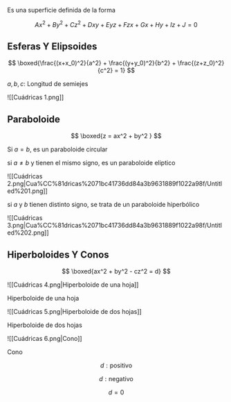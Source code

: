 Es una superficie definida de la forma

$$
Ax^2 + By^2 + Cz^2 + Dxy + Eyz + Fzx + Gx + Hy + Iz + J = 0
$$

## Esferas Y Elipsoides

$$
\boxed{\frac{(x+x_0)^2}{a^2} + \frac{(y+y_0)^2}{b^2} + \frac{(z+z_0)^2}{c^2} = 1}
$$

$a, b, c$: Longitud de semiejes

![[Cuádricas 1.png]]

## Paraboloide

$$
\boxed{z = ax^2 + by^2 }
$$

Si $a = b$, es un paraboloide circular

si $a ≠ b$ y tienen el mismo signo, es un paraboloide eliptico

![[Cuádricas 2.png|Cua%CC%81dricas%2071bc41736dd84a3b9631889f1022a98f/Untitled%201.png]]

si $a$ y $b$ tienen distinto signo, se trata de un paraboloide hiperbólico

![[Cuádricas 3.png|Cua%CC%81dricas%2071bc41736dd84a3b9631889f1022a98f/Untitled%202.png]]

## Hiperboloides Y Conos

$$
\boxed{ax^2 + by^2 - cz^2 = d}
$$

![[Cuádricas 4.png|Hiperboloide de una hoja]]

Hiperboloide de una hoja

![[Cuádricas 5.png|Hiperboloide de dos hojas]]

Hiperboloide de dos hojas

![[Cuádricas 6.png|Cono]]

Cono

$$
d:\text{positivo}
$$

$$
d:\text{negativo}
$$

$$
d=0
$$
